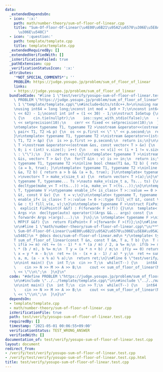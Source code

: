 ```yaml
---
data:
  _extendedDependsOn:
  - icon: ':x:'
    path: math/number-theory/sum-of-floor-of-linear.cpp
    title: "Sum-Of-Floor-Of-Linear(\u4E00\u6B21\u95A2\u6570\u306E\u5E8A\u95A2\u6570\
      \u306E\u548C)"
  - icon: ':question:'
    path: template/template.cpp
    title: template/template.cpp
  _extendedRequiredBy: []
  _extendedVerifiedWith: []
  _isVerificationFailed: true
  _pathExtension: cpp
  _verificationStatusIcon: ':x:'
  attributes:
    '*NOT_SPECIAL_COMMENTS*': ''
    PROBLEM: https://judge.yosupo.jp/problem/sum_of_floor_of_linear
    links:
    - https://judge.yosupo.jp/problem/sum_of_floor_of_linear
  bundledCode: "#line 1 \"test/verify/yosupo-sum-of-floor-of-linear.test.cpp\"\n#define\
    \ PROBLEM \"https://judge.yosupo.jp/problem/sum_of_floor_of_linear\"\n\n#line\
    \ 1 \"template/template.cpp\"\n#include<bits/stdc++.h>\n\nusing namespace std;\n\
    \nusing int64 = long long;\nconst int mod = 1e9 + 7;\n\nconst int64 infll = (1LL\
    \ << 62) - 1;\nconst int inf = (1 << 30) - 1;\n\nstruct IoSetup {\n  IoSetup()\
    \ {\n    cin.tie(nullptr);\n    ios::sync_with_stdio(false);\n    cout << fixed\
    \ << setprecision(10);\n    cerr << fixed << setprecision(10);\n  }\n} iosetup;\n\
    \ntemplate< typename T1, typename T2 >\nostream &operator<<(ostream &os, const\
    \ pair< T1, T2 >& p) {\n  os << p.first << \" \" << p.second;\n  return os;\n\
    }\n\ntemplate< typename T1, typename T2 >\nistream &operator>>(istream &is, pair<\
    \ T1, T2 > &p) {\n  is >> p.first >> p.second;\n  return is;\n}\n\ntemplate< typename\
    \ T >\nostream &operator<<(ostream &os, const vector< T > &v) {\n  for(int i =\
    \ 0; i < (int) v.size(); i++) {\n    os << v[i] << (i + 1 != v.size() ? \" \"\
    \ : \"\");\n  }\n  return os;\n}\n\ntemplate< typename T >\nistream &operator>>(istream\
    \ &is, vector< T > &v) {\n  for(T &in : v) is >> in;\n  return is;\n}\n\ntemplate<\
    \ typename T1, typename T2 >\ninline bool chmax(T1 &a, T2 b) { return a < b &&\
    \ (a = b, true); }\n\ntemplate< typename T1, typename T2 >\ninline bool chmin(T1\
    \ &a, T2 b) { return a > b && (a = b, true); }\n\ntemplate< typename T = int64\
    \ >\nvector< T > make_v(size_t a) {\n  return vector< T >(a);\n}\n\ntemplate<\
    \ typename T, typename... Ts >\nauto make_v(size_t a, Ts... ts) {\n  return vector<\
    \ decltype(make_v< T >(ts...)) >(a, make_v< T >(ts...));\n}\n\ntemplate< typename\
    \ T, typename V >\ntypename enable_if< is_class< T >::value == 0 >::type fill_v(T\
    \ &t, const V &v) {\n  t = v;\n}\n\ntemplate< typename T, typename V >\ntypename\
    \ enable_if< is_class< T >::value != 0 >::type fill_v(T &t, const V &v) {\n  for(auto\
    \ &e : t) fill_v(e, v);\n}\n\ntemplate< typename F >\nstruct FixPoint : F {\n\
    \  explicit FixPoint(F &&f) : F(forward< F >(f)) {}\n\n  template< typename...\
    \ Args >\n  decltype(auto) operator()(Args &&... args) const {\n    return F::operator()(*this,\
    \ forward< Args >(args)...);\n  }\n};\n \ntemplate< typename F >\ninline decltype(auto)\
    \ MFP(F &&f) {\n  return FixPoint< F >{forward< F >(f)};\n}\n#line 4 \"test/verify/yosupo-sum-of-floor-of-linear.test.cpp\"\
    \n\n#line 1 \"math/number-theory/sum-of-floor-of-linear.cpp\"\n/**\n * @brief\
    \ Sum-Of-Floor-Of-Linear(\u4E00\u6B21\u95A2\u6570\u306E\u5E8A\u95A2\u6570\u306E\
    \u548C)\n * @docs docs/sum-of-floor-of-linear.md\n */\ntemplate< typename T >\n\
    T sum_of_floor_of_linear(const T &n, const T &m, T a, T b) {\n  T ret = 0;\n \
    \ if(a >= m) ret += (n - 1) * n * (a / m) / 2, a %= m;\n  if(b >= m) ret += n\
    \ * (b / m), b %= m;\n  T y = (a * n + b) / m;\n  if(y == 0) return ret;\n  T\
    \ x = y * m - b;\n  ret += (n - (x + a - 1) / a) * y;\n  ret += sum_of_floor_of_linear(y,\
    \ a, m, (a - x % a) % a);\n  return ret;\n}\n#line 6 \"test/verify/yosupo-sum-of-floor-of-linear.test.cpp\"\
    \n\nint main() {\n  int T;\n  cin >> T;\n  while(T--) {\n    int64 N, M, A, B;\n\
    \    cin >> N >> M >> A >> B;\n    cout << sum_of_floor_of_linear(N, M, A, B)\
    \ << \"\\n\";\n  }\n}\n"
  code: "#define PROBLEM \"https://judge.yosupo.jp/problem/sum_of_floor_of_linear\"\
    \n\n#include \"../../template/template.cpp\"\n\n#include \"../../math/number-theory/sum-of-floor-of-linear.cpp\"\
    \n\nint main() {\n  int T;\n  cin >> T;\n  while(T--) {\n    int64 N, M, A, B;\n\
    \    cin >> N >> M >> A >> B;\n    cout << sum_of_floor_of_linear(N, M, A, B)\
    \ << \"\\n\";\n  }\n}\n"
  dependsOn:
  - template/template.cpp
  - math/number-theory/sum-of-floor-of-linear.cpp
  isVerificationFile: true
  path: test/verify/yosupo-sum-of-floor-of-linear.test.cpp
  requiredBy: []
  timestamp: '2021-05-01 00:06:55+09:00'
  verificationStatus: TEST_WRONG_ANSWER
  verifiedWith: []
documentation_of: test/verify/yosupo-sum-of-floor-of-linear.test.cpp
layout: document
redirect_from:
- /verify/test/verify/yosupo-sum-of-floor-of-linear.test.cpp
- /verify/test/verify/yosupo-sum-of-floor-of-linear.test.cpp.html
title: test/verify/yosupo-sum-of-floor-of-linear.test.cpp
---
```

